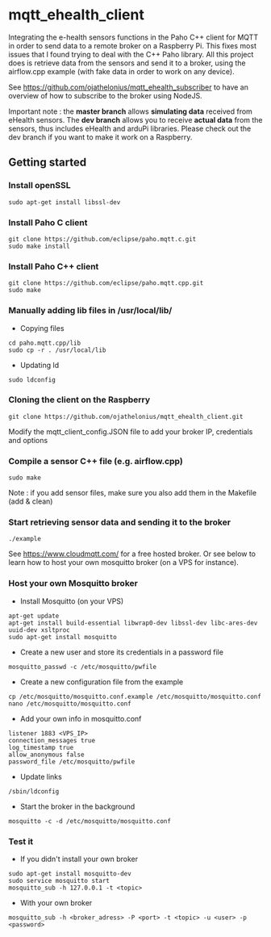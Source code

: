 # mqtt_ehealth_client
Integrating the e-health sensors functions in the Paho C++ client for MQTT in order to send data to a remote broker on a Raspberry Pi. This fixes most issues that I found trying to deal with the C++ Paho library.
All this project does is retrieve data from the sensors and send it to a broker, using the airflow.cpp example (with fake data in order to work on any device).

See https://github.com/ojathelonius/mqtt_ehealth_subscriber to have an overview of how to subscribe to the broker using NodeJS.

Important note : the **master branch** allows **simulating data** received from eHealth sensors. The **dev branch** allows you to receive **actual data** from the sensors, thus includes eHealth and arduPi libraries. Please check out the dev branch if you want to make it work on a Raspberry.

## Getting started
### Install openSSL
```
sudo apt-get install libssl-dev
```

### Install Paho C client
```
git clone https://github.com/eclipse/paho.mqtt.c.git
sudo make install
```

### Install Paho C++ client
```
git clone https://github.com/eclipse/paho.mqtt.cpp.git
sudo make
```

### Manually adding lib files in /usr/local/lib/ 
* Copying files
```
cd paho.mqtt.cpp/lib
sudo cp -r . /usr/local/lib
```

* Updating ld
```
sudo ldconfig
```

### Cloning the client on the Raspberry
```
git clone https://github.com/ojathelonius/mqtt_ehealth_client.git
```
Modify the mqtt_client_config.JSON file to add your broker IP, credentials and options


### Compile a sensor C++ file (e.g. airflow.cpp)
```
sudo make
```
Note : if you add sensor files, make sure you also add them in the Makefile (add & clean)


### Start retrieving sensor data and sending it to the broker
```
./example
```
See https://www.cloudmqtt.com/ for a free hosted broker. Or see below to learn how to host your own mosquitto broker (on a VPS for instance).

### Host your own Mosquitto broker
* Install Mosquitto (on your VPS)
```
apt-get update
apt-get install build-essential libwrap0-dev libssl-dev libc-ares-dev uuid-dev xsltproc
sudo apt-get install mosquitto
```
* Create a new user and store its credentials in a password file
```
mosquitto_passwd -c /etc/mosquitto/pwfile
```
* Create a new configuration file from the example
```
cp /etc/mosquitto/mosquitto.conf.example /etc/mosquitto/mosquitto.conf
nano /etc/mosquitto/mosquitto.conf
```
* Add your own info in mosquitto.conf
```
listener 1883 <VPS_IP>
connection_messages true
log_timestamp true
allow_anonymous false
password_file /etc/mosquitto/pwfile
```
* Update links
```
/sbin/ldconfig
```
* Start the broker in the background
```
mosquitto -c -d /etc/mosquitto/mosquitto.conf
```

### Test it 
* If you didn't install your own broker
```
sudo apt-get install mosquitto-dev
sudo service mosquitto start
mosquitto_sub -h 127.0.0.1 -t <topic>
```
* With your own broker
```
mosquitto_sub -h <broker_adress> -P <port> -t <topic> -u <user> -p <password> 
```
